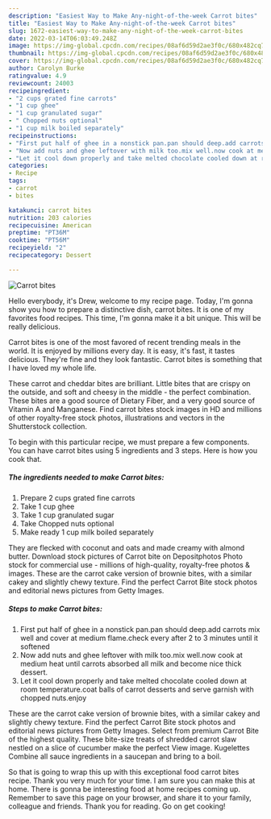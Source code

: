 ```yaml
---
description: "Easiest Way to Make Any-night-of-the-week Carrot bites"
title: "Easiest Way to Make Any-night-of-the-week Carrot bites"
slug: 1672-easiest-way-to-make-any-night-of-the-week-carrot-bites
date: 2022-03-14T06:03:49.248Z
image: https://img-global.cpcdn.com/recipes/08af6d59d2ae3f0c/680x482cq70/carrot-bites-recipe-main-photo.jpg
thumbnail: https://img-global.cpcdn.com/recipes/08af6d59d2ae3f0c/680x482cq70/carrot-bites-recipe-main-photo.jpg
cover: https://img-global.cpcdn.com/recipes/08af6d59d2ae3f0c/680x482cq70/carrot-bites-recipe-main-photo.jpg
author: Carolyn Burke
ratingvalue: 4.9
reviewcount: 24003
recipeingredient:
- "2 cups grated fine carrots"
- "1 cup ghee"
- "1 cup granulated sugar"
- " Chopped nuts optional"
- "1 cup milk boiled separately"
recipeinstructions:
- "First put half of ghee in a nonstick pan.pan should deep.add carrots mix well and cover at medium flame.check every after 2 to 3 minutes until it softened"
- "Now add nuts and ghee leftover with milk too.mix well.now cook at medium heat until carrots absorbed all milk and become nice thick dessert."
- "Let it cool down properly and take melted chocolate cooled down at room temperature.coat balls of carrot desserts and serve garnish with chopped nuts.enjoy"
categories:
- Recipe
tags:
- carrot
- bites

katakunci: carrot bites 
nutrition: 203 calories
recipecuisine: American
preptime: "PT36M"
cooktime: "PT56M"
recipeyield: "2"
recipecategory: Dessert

---
```



![Carrot bites](https://img-global.cpcdn.com/recipes/08af6d59d2ae3f0c/680x482cq70/carrot-bites-recipe-main-photo.jpg)

Hello everybody, it's Drew, welcome to my recipe page. Today, I'm gonna show you how to prepare a distinctive dish, carrot bites. It is one of my favorites food recipes. This time, I'm gonna make it a bit unique. This will be really delicious.

Carrot bites is one of the most favored of recent trending meals in the world. It is enjoyed by millions every day. It is easy, it's fast, it tastes delicious. They're fine and they look fantastic. Carrot bites is something that I have loved my whole life.

These carrot and cheddar bites are brilliant. Little bites that are crispy on the outside, and soft and cheesy in the middle - the perfect combination. These bites are a good source of Dietary Fiber, and a very good source of Vitamin A and Manganese. Find carrot bites stock images in HD and millions of other royalty-free stock photos, illustrations and vectors in the Shutterstock collection.


To begin with this particular recipe, we must prepare a few components. You can have carrot bites using 5 ingredients and 3 steps. Here is how you cook that.

<!--inarticleads1-->

##### The ingredients needed to make Carrot bites:

1. Prepare 2 cups grated fine carrots
1. Take 1 cup ghee
1. Take 1 cup granulated sugar
1. Take  Chopped nuts optional
1. Make ready 1 cup milk boiled separately


They are flecked with coconut and oats and made creamy with almond butter. Download stock pictures of Carrot bite on Depositphotos Photo stock for commercial use - millions of high-quality, royalty-free photos &amp; images. These are the carrot cake version of brownie bites, with a similar cakey and slightly chewy texture. Find the perfect Carrot Bite stock photos and editorial news pictures from Getty Images. 

<!--inarticleads2-->

##### Steps to make Carrot bites:

1. First put half of ghee in a nonstick pan.pan should deep.add carrots mix well and cover at medium flame.check every after 2 to 3 minutes until it softened
1. Now add nuts and ghee leftover with milk too.mix well.now cook at medium heat until carrots absorbed all milk and become nice thick dessert.
1. Let it cool down properly and take melted chocolate cooled down at room temperature.coat balls of carrot desserts and serve garnish with chopped nuts.enjoy


These are the carrot cake version of brownie bites, with a similar cakey and slightly chewy texture. Find the perfect Carrot Bite stock photos and editorial news pictures from Getty Images. Select from premium Carrot Bite of the highest quality. These bite-size treats of shredded carrot slaw nestled on a slice of cucumber make the perfect View image. Kugelettes Combine all sauce ingredients in a saucepan and bring to a boil. 

So that is going to wrap this up with this exceptional food carrot bites recipe. Thank you very much for your time. I am sure you can make this at home. There is gonna be interesting food at home recipes coming up. Remember to save this page on your browser, and share it to your family, colleague and friends. Thank you for reading. Go on get cooking!
